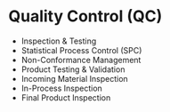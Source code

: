 # Quality Control (QC)

- Inspection & Testing
- Statistical Process Control (SPC)
- Non-Conformance Management
- Product Testing & Validation
- Incoming Material Inspection
- In-Process Inspection
- Final Product Inspection